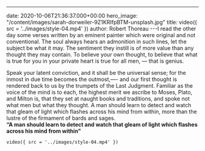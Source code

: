 ---
date: 2020-10-06T21:36:37.000+00:00
hero_image: "/content/images/sarah-dorweiler-9Z1KRIfpBTM-unsplash.jpg"
title: video({ src = '../images/style-04.mp4' })
author: Robert Thoreau
---I read the other day some verses written by an eminent painter which were original and not conventional. The soul always hears an admonition in such lines, let the subject be what it may. The sentiment they instill is of more value than any thought they may contain. To believe your own thought, to believe that what is true for you in your private heart is true for all men, — that is genius.

Speak your latent conviction, and it shall be the universal sense; for the inmost in due time becomes the outmost,—- and our first thought is rendered back to us by the trumpets of the Last Judgment. Familiar as the voice of the mind is to each, the highest merit we ascribe to Moses, Plato, and Milton is, that they set at naught books and traditions, and spoke not what men but what they thought. A man should learn to detect and watch that gleam of light which flashes across his mind from within, more than the lustre of the firmament of bards and sages.  
**“A man should learn to detect and watch that gleam of light which flashes across his mind from within"**

`video({ src = '../images/style-04.mp4' })`
